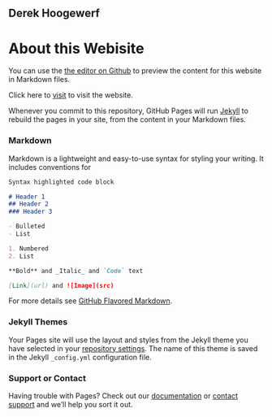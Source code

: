 ## Derek Hoogewerf

# About this Webisite

You can use the [the editor on Github](https://github.com/derek-hoogewerf/derekhoogewerf.com/edit/main/docs/index.md) to preview the content for this website in Markdown files.

Click here to [visit](https://github.com/derek-hoogewerf/derekhoogewerf.com/edit/main/docs/index.html) to visit the website.

Whenever you commit to this repository, GitHub Pages will run [Jekyll](https://jekyllrb.com/) to rebuild the pages in your site, from the content in your Markdown files.

### Markdown

Markdown is a lightweight and easy-to-use syntax for styling your writing. It includes conventions for

```markdown
Syntax highlighted code block

# Header 1
## Header 2
### Header 3

- Bulleted
- List

1. Numbered
2. List

**Bold** and _Italic_ and `Code` text

[Link](url) and ![Image](src)
```

For more details see [GitHub Flavored Markdown](https://guides.github.com/features/mastering-markdown/).

### Jekyll Themes

Your Pages site will use the layout and styles from the Jekyll theme you have selected in your [repository settings](https://github.com/derek-hoogewerf/derekhoogewerf.com/settings). The name of this theme is saved in the Jekyll `_config.yml` configuration file.

### Support or Contact

Having trouble with Pages? Check out our [documentation](https://docs.github.com/categories/github-pages-basics/) or [contact support](https://github.com/contact) and we’ll help you sort it out.
